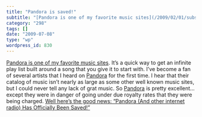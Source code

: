 ```yaml
---
title: "Pandora is saved!"
subtitle: "[Pandora is one of my favorite music sites](/2009/02/01/subscribe-to-pandora/). It’s a quick way to ..."
category: "298"
tags: []
date: "2009-07-08"
type: "wp"
wordpress_id: 830
---
```

[Pandora is one of my favorite music sites](/2009/02/01/subscribe-to-pandora/). It’s a quick way to get an infinite play list built around a song that you give it to start with. I’ve become a fan of several artists that I heard on [Pandora](http://www.pandora.com/) for the first time. I hear that their catalog of music isn’t nearly as large as some other well known music sites, but I could never tell any lack of grat music. So [Pandora](http://www.pandora.com/) is pretty excellent… except they were in danger of going under due royalty rates that they were being charged.
[Well here’s the good news: “Pandora (And other internet radio) Has Officially Been Saved!”](http://www.techcrunch.com/2009/07/07/pandora-and-other-internet-radio-has-officially-been-saved/)